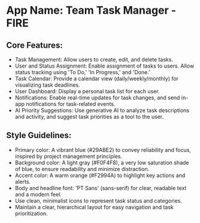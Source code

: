 # **App Name**: Team Task Manager - FIRE

## Core Features:

- Task Management: Allow users to create, edit, and delete tasks.
- User and Status Assignment: Enable assignment of tasks to users. Allow status tracking using 'To Do,' 'In Progress,' and 'Done.'
- Task Calendar: Provide a calendar view (daily/weekly/monthly) for visualizing task deadlines.
- User Dashboard: Display a personal task list for each user.
- Notifications: Enable real-time updates for task changes, and send in-app notifications for task-related events.
- AI Priority Suggestions: Use generative AI to analyze task descriptions and activity, and suggest task priorities as a tool to the user.

## Style Guidelines:

- Primary color: A vibrant blue (#29ABE2) to convey reliability and focus, inspired by project management principles.
- Background color: A light gray (#F0F4F8), a very low saturation shade of blue, to ensure readability and minimize distraction.
- Accent color: A warm orange (#F2994A) to highlight key actions and alerts.
- Body and headline font: 'PT Sans' (sans-serif) for clear, readable text and a modern feel.
- Use clean, minimalist icons to represent task status and categories.
- Maintain a clear, hierarchical layout for easy navigation and task prioritization.